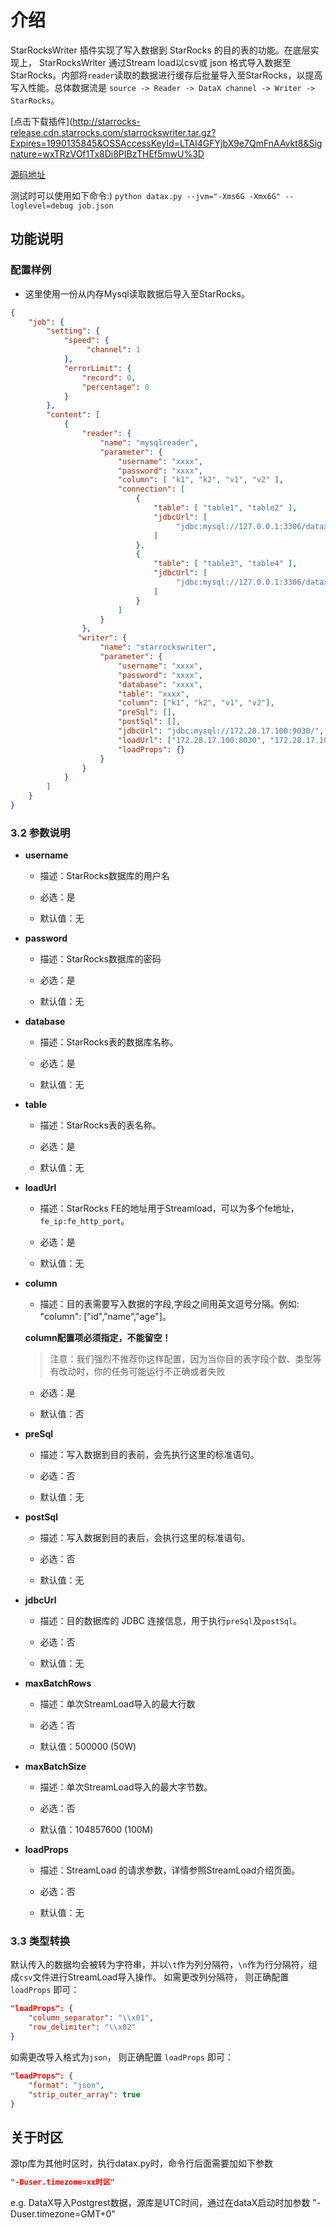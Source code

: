 # 介绍

StarRocksWriter 插件实现了写入数据到 StarRocks 的目的表的功能。在底层实现上， StarRocksWriter 通过Stream load以csv或 json 格式导入数据至StarRocks。内部将`reader`读取的数据进行缓存后批量导入至StarRocks，以提高写入性能。总体数据流是 `source -> Reader -> DataX channel -> Writer -> StarRocks`。

[点击下载插件](<http://starrocks-release.cdn.starrocks.com/starrockswriter.tar.gz?Expires=1990135845&OSSAccessKeyId=LTAI4GFYjbX9e7QmFnAAvkt8&Signature=wxTRzVOf1Tx8Di8PIBzTHEf5mwU%3D>

[源码地址](https://github.com/StarRocks/DataX)

测试时可以使用如下命令:)
 `python datax.py --jvm="-Xms6G -Xmx6G" --loglevel=debug job.json`

## 功能说明

### 配置样例

* 这里使用一份从内存Mysql读取数据后导入至StarRocks。

```json
{
    "job": {
        "setting": {
            "speed": {
                 "channel": 1
            },
            "errorLimit": {
                "record": 0,
                "percentage": 0
            }
        },
        "content": [
            {
                "reader": {
                    "name": "mysqlreader",
                    "parameter": {
                        "username": "xxxx",
                        "password": "xxxx",
                        "column": [ "k1", "k2", "v1", "v2" ],
                        "connection": [
                            {
                                "table": [ "table1", "table2" ],
                                "jdbcUrl": [
                                     "jdbc:mysql://127.0.0.1:3306/datax_test1"
                                ]
                            },
                            {
                                "table": [ "table3", "table4" ],
                                "jdbcUrl": [
                                     "jdbc:mysql://127.0.0.1:3306/datax_test2"
                                ]
                            }
                        ]
                    }
                },
               "writer": {
                    "name": "starrockswriter",
                    "parameter": {
                        "username": "xxxx",
                        "password": "xxxx",
                        "database": "xxxx",
                        "table": "xxxx",
                        "column": ["k1", "k2", "v1", "v2"],
                        "preSql": [],
                        "postSql": [], 
                        "jdbcUrl": "jdbc:mysql://172.28.17.100:9030/",
                        "loadUrl": ["172.28.17.100:8030", "172.28.17.100:8030"],
                        "loadProps": {}
                    }
                }
            }
        ]
    }
}

```

### 3.2 参数说明

* **username**

  * 描述：StarRocks数据库的用户名 <br />

  * 必选：是 <br />

  * 默认值：无 <br />

* **password**

  * 描述：StarRocks数据库的密码 <br />

  * 必选：是 <br />

  * 默认值：无 <br />

* **database**

  * 描述：StarRocks表的数据库名称。

  * 必选：是 <br />

  * 默认值：无 <br />

* **table**

  * 描述：StarRocks表的表名称。

  * 必选：是 <br />

  * 默认值：无 <br />

* **loadUrl**

  * 描述：StarRocks FE的地址用于Streamload，可以为多个fe地址，`fe_ip:fe_http_port`。

  * 必选：是 <br />

  * 默认值：无 <br />

* **column**

  * 描述：目的表需要写入数据的字段,字段之间用英文逗号分隔。例如: "column": ["id","name","age"]。

   **column配置项必须指定，不能留空！**

  > 注意：我们强烈不推荐你这样配置，因为当你目的表字段个数、类型等有改动时，你的任务可能运行不正确或者失败

  * 必选：是 <br />

  * 默认值：否 <br />

* **preSql**

  * 描述：写入数据到目的表前，会先执行这里的标准语句。 <br />

  * 必选：否 <br />

  * 默认值：无 <br />

* **postSql**

  * 描述：写入数据到目的表后，会执行这里的标准语句。 <br />

  * 必选：否 <br />

  * 默认值：无 <br />

* **jdbcUrl**

  * 描述：目的数据库的 JDBC 连接信息，用于执行`preSql`及`postSql`。 <br />

  * 必选：否 <br />

  * 默认值：无 <br />

* **maxBatchRows**

  * 描述：单次StreamLoad导入的最大行数 <br />

  * 必选：否 <br />

  * 默认值：500000 (50W) <br />

* **maxBatchSize**

  * 描述：单次StreamLoad导入的最大字节数。 <br />

  * 必选：否 <br />

  * 默认值：104857600 (100M)

* **loadProps**

  * 描述：StreamLoad 的请求参数，详情参照StreamLoad介绍页面。 <br />

  * 必选：否 <br />

  * 默认值：无 <br />

### 3.3 类型转换

默认传入的数据均会被转为字符串，并以`\t`作为列分隔符，`\n`作为行分隔符，组成`csv`文件进行StreamLoad导入操作。
如需更改列分隔符， 则正确配置 `loadProps` 即可：

```json
"loadProps": {
    "column_separator": "\\x01",
    "row_delimiter": "\\x02"
}
```

如需更改导入格式为`json`， 则正确配置 `loadProps` 即可：

```json
"loadProps": {
    "format": "json",
    "strip_outer_array": true
}
```

## 关于时区

源tp库为其他时区时，执行datax.py时，命令行后面需要加如下参数

```json
"-Duser.timezone=xx时区"
```

e.g. DataX导入Postgrest数据，源库是UTC时间，通过在dataX启动时加参数 "-Duser.timezone=GMT+0"
